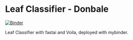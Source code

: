 # Leaf Classifier - Donbale

[![Binder](https://mybinder.org/badge_logo.svg)](https://mybinder.org/v2/gh/donbale/leaf-classifier/master)

Leaf Classifier with fastai and Voila, deployed with mybinder.
